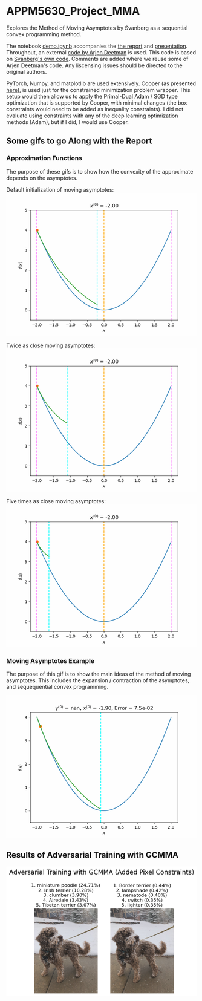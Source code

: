 # APPM5630_Project_MMA
Explores the Method of Moving Asymptotes by Svanberg as a sequential convex programming method.

The notebook [demo.ipynb](demo.ipynb) accompanies the [the report](./APPM5630_Project.pdf) and [presentation](./MMA.pptx).  Throughout, an external [code by Arjen Deetman](https://github.com/arjendeetman/GCMMA-MMA-Python/tree/master/Code) is used. This code is based on [Svanberg's own code](http://www.smoptit.se/). Comments are added where we reuse some of Arjen Deetman's code. Any liscensing issues should be directed to the original authors.

PyTorch, Numpy, and matplotlib are used extensively. Cooper (as presented [here](https://github.com/cooper-org/cooper)), is used just for the constrained minimization problem wrapper. This setup would then allow us to apply the Primal-Dual Adam / SGD type optimization that is supported by Cooper, with minimal changes (the box constraints would need to be added as inequality constraints). I did not evaluate using constraints with any of the deep learning optimization methods (Adam), but if I did, I would use Cooper.

## Some gifs to go Along with the Report

### Approximation Functions
The purpose of these gifs is to show how the convexity of the approximate depends on the asymptotes.


Default initialization of moving asymptotes:
![image](quad_fun_ma1.gif "")

Twice as close moving asymptotes:
![image](quad_fun_ma2.gif "ma2")

Five times as close moving asymptotes:
![image](quad_fun_ma5.gif "ma3")


### Moving Asymptotes Example
The purpose of this gif is to show the main ideas of the method of moving asymptotes. This includes the expansion / contraction of the asymptotes, and sequequential convex programming.

![image](mma_steps.gif "mma_steps")

## Results of Adversarial Training with GCMMA
![image](dante_gcmma.png)

